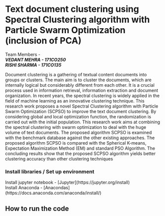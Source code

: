 # Text document clustering using Spectral Clustering algorithm with Particle Swarm Optimization (inclusion of PCA)

Team Members - <br>
__*VEDANT MEHRA - 171CO250 <br>
RISHI SHARMA - 171CO135*__

Document clustering is a gathering of textual content documents into groups or clusters. The main aim is to cluster the documents, which are internally logical but considerably different from each other. It is a crucial process used in information retrieval, information extraction and document organization. In recent years, the spectral clustering is widely applied in the field of machine learning as an innovative clustering technique. This research work proposes a novel Spectral Clustering algorithm with Particle Swarm Optimization (SCPSO) to improve the text document clustering. By considering global and local optimization function, the randomization is carried out with the initial population. This research work aims at combining the spectral clustering with swarm optimization to deal with the huge volume of text documents. The proposed algorithm SCPSO is examined with the benchmark database against the other existing approaches. The proposed algorithm SCPSO is compared with the Spherical K-means, Expectation Maximization Method (EM) and standard PSO Algorithm. The concluding results show that the proposed SCPSO algorithm yields better clustering accuracy than other clustering techniques

<h3>Install libraries / Set up environment</h3> 
Install jupyter notebook - [Jupyter](https://jupyter.org/install) <br>
Install Anaconda - [Anacondas](https://docs.anaconda.com/anaconda/install/) <br>
<h2>How to run the code</h2>

